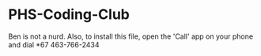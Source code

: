 # PHS-Coding-Club
Ben is not a nurd.
Also, to install this file, open the 'Call' app on your phone and dial *67 463-766-2434
